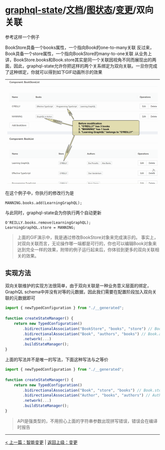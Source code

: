 # [graphql-state](https://github.com/babyfish-ct/graphql-state)/[文档](../../README_zh_CN.md)/[图状态](../README_zh_CN.md)/[变更](./README_zh_CN.md)/双向关联


参考这样一个例子

BookStore具备一个books属性，一个指向Book的one-to-many关联
反过来，Book具备一个store属性，一个指向BookStore的many-to-one关联
从业务上讲，BookStore.books和Book.store其实是同一个关联因视角不同而展现出的两面，因此，graphql-state允许你把这样的两个关系绑定为双向关联。一旦你完成了这种绑定，你就可以得到如下GIF动画所示的效果

|![image](../../../bidirectional-association.gif "双向关联")|
|---|

在这个例子中，你执行的修改行为是
```
MANNING.books.add(LearningGraphQL);
```
与此同时，graphql-state会为你执行两个自动更新
```
O'REILLY.books.remove(LearningGraphQL);
LearningGraphQL.store = MANNING;
```

> 上面的GIF演示中，我是通过修改BookStore对象来完成演示的。
> 事实上，对双向关联而言，无论操作哪一端都是可行的，你也可以编辑Book对象来达到完全一样的效果，附带的例子运行起来后，你体验到更多的双向关联相关的效果。

## 实现方法

双向关联维护的实现方法很简单，由于双向关联是一种业务意义层面的绑定，GraphQL schema中并没有对等的元数据，因此我们需要在配置阶段加入双向关联的元数据即可

```ts
import { newTypedConfiguration } from "./__generated";

function createStateManager() {
    return new TypedConfiguration()
        .bidirectionalAssociation("BookStore", "books", "store") // BookStore.books <---> Book.store
        .bidirectionalAssociation("Book", "authors", "books") // Book.authors <---> Author.books
        .network(...)
        .buildStateManager();
}
```
上面的写法并不是唯一的写法，下面这种写法与之等价
```ts
import { newTypedConfiguration } from "./__generated";

function createStateManager() {
    return new TypedConfiguration()
        .bidirectionalAssociation("Book", "store", "books") // Book.store <---> BookStore.books
        .bidirectionalAssociation("Author", "books", "authors") // Author.books <---> Book.authors 
        .network(...)
        .buildStateManager();
}
```

> API是强类型的，不用担心上面的字符串参数出现拼写错误，错误会在编译时报告

-----------

[< 上一篇：智能变更](./smart-mutation_zh_CN.md) | [返回上级：变更](./README_zh_CN.md) 
